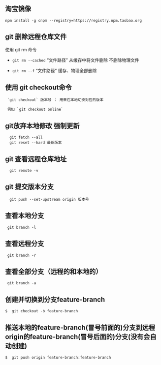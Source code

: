 
## 淘宝镜像

    npm install -g cnpm --registry=https://registry.npm.taobao.org

## git 删除远程仓库文件

使用 git rm 命令

- `git rm --cached` “文件路径”  从缓存中将文件删除 不删除物理文件

- `git rm --f` “文件路径”  缓存、物理全部删除

## 使用 git checkout命令

     `git checkout` 版本号 ： 用来在本地切换对应的版本
     
     例如 `git checkout online`
 
## git放弃本地修改 强制更新

      git fetch --all
      git reset --hard 最新版本
      
## git 查看远程仓库地址
      
      git remote -v
    
## git 提交版本分支
    
      git push --set-upstream origin 版本号

## 查看本地分支

     git branch -l 

## 查看远程分支

     git branch -r 

## 查看全部分支（远程的和本地的）

     git branch -a 

## 创建并切换到分支feature-branch  

    $  git checkout -b feature-branch    

##  推送本地的feature-branch(冒号前面的)分支到远程origin的feature-branch(冒号后面的)分支(没有会自动创建)
    $  git push origin feature-branch:feature-branch    


